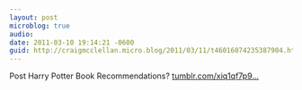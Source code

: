 ```yaml
---
layout: post
microblog: true
audio: 
date: 2011-03-10 19:14:21 -0600
guid: http://craigmcclellan.micro.blog/2011/03/11/t46016074235387904.html
---
```

Post Harry Potter Book Recommendations? [tumblr.com/xiq1qf7p9...](http://tumblr.com/xiq1qf7p91)
